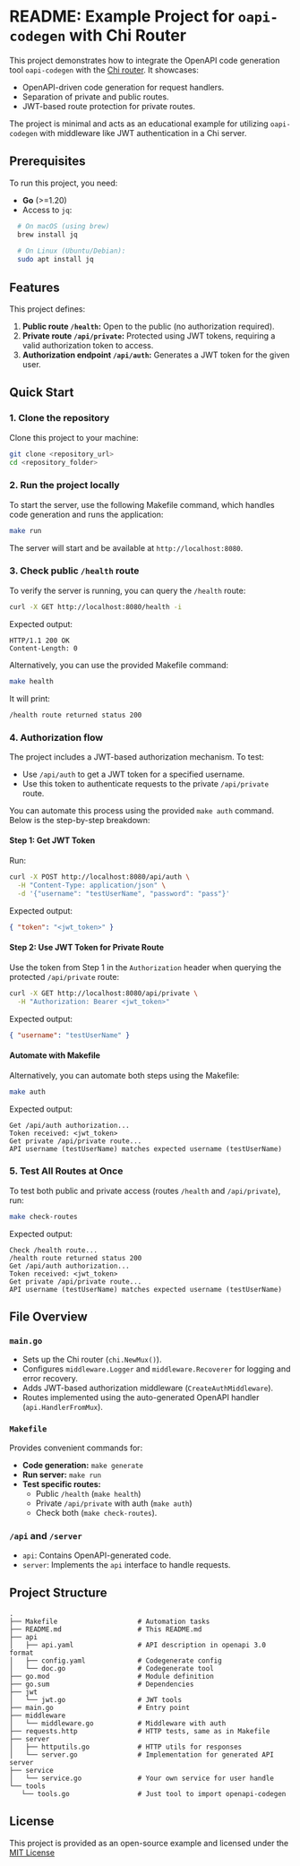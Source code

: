 # README: Example Project for `oapi-codegen` with Chi Router
This project demonstrates how to integrate the OpenAPI code generation tool [](https://github.com/oapi-codegen/oapi-codegen)`oapi-codegen` with the [Chi router](https://github.com/go-chi/chi).
It showcases:
- OpenAPI-driven code generation for request handlers.
- Separation of private and public routes.
- JWT-based route protection for private routes.

The project is minimal and acts as an educational example for utilizing `oapi-codegen` with middleware like JWT authentication in a Chi server.
## Prerequisites
To run this project, you need:
- **Go** (>=1.20)
- Access to `jq`:
``` bash
  # On macOS (using brew)
  brew install jq
  
  # On Linux (Ubuntu/Debian):
  sudo apt install jq
```
## Features
This project defines:
1. **Public route `/health`:** Open to the public (no authorization required).
2. **Private route `/api/private`:** Protected using JWT tokens, requiring a valid authorization token to access.
3. **Authorization endpoint `/api/auth`:** Generates a JWT token for the given user.

## Quick Start
### 1. Clone the repository
Clone this project to your machine:
``` bash
git clone <repository_url>
cd <repository_folder>
```
### 2. Run the project locally
To start the server, use the following Makefile command, which handles code generation and runs the application:
``` bash
make run
```
The server will start and be available at `http://localhost:8080`.
### 3. Check public `/health` route
To verify the server is running, you can query the `/health` route:
``` bash
curl -X GET http://localhost:8080/health -i
```
Expected output:
``` http
HTTP/1.1 200 OK
Content-Length: 0
```
Alternatively, you can use the provided Makefile command:
``` bash
make health
```
It will print:
``` 
/health route returned status 200
```
### 4. Authorization flow
The project includes a JWT-based authorization mechanism. To test:
- Use `/api/auth` to get a JWT token for a specified username.
- Use this token to authenticate requests to the private `/api/private` route.

You can automate this process using the provided `make auth` command. Below is the step-by-step breakdown:
#### **Step 1: Get JWT Token**
Run:
``` bash
curl -X POST http://localhost:8080/api/auth \
  -H "Content-Type: application/json" \
  -d '{"username": "testUserName", "password": "pass"}'
```
Expected output:
``` json
{ "token": "<jwt_token>" }
```
#### **Step 2: Use JWT Token for Private Route**
Use the token from Step 1 in the `Authorization` header when querying the protected `/api/private` route:
``` bash
curl -X GET http://localhost:8080/api/private \
  -H "Authorization: Bearer <jwt_token>"
```
Expected output:
``` json
{ "username": "testUserName" }
```
#### Automate with Makefile
Alternatively, you can automate both steps using the Makefile:
``` bash
make auth
```
Expected output:
``` 
Get /api/auth authorization...
Token received: <jwt_token>
Get private /api/private route...
API username (testUserName) matches expected username (testUserName)
```
### 5. Test All Routes at Once
To test both public and private access (routes `/health` and `/api/private`), run:
``` bash
make check-routes
```
Expected output:
``` 
Check /health route...
/health route returned status 200
Get /api/auth authorization...
Token received: <jwt_token>
Get private /api/private route...
API username (testUserName) matches expected username (testUserName)
```
## File Overview
### `main.go`
- Sets up the Chi router (`chi.NewMux()`).
- Configures `middleware.Logger` and `middleware.Recoverer` for logging and error recovery.
- Adds JWT-based authorization middleware (`CreateAuthMiddleware`).
- Routes implemented using the auto-generated OpenAPI handler (`api.HandlerFromMux`).

### `Makefile`
Provides convenient commands for:
- **Code generation:** `make generate`
- **Run server:** `make run`
- **Test specific routes:**
    - Public `/health` (`make health`)
    - Private `/api/private` with auth (`make auth`)
    - Check both (`make check-routes`).

### `/api` and `/server`
- `api`: Contains OpenAPI-generated code.
- `server`: Implements the `api` interface to handle requests.

## Project Structure

```
.
├── Makefile                    # Automation tasks
├── README.md                   # This README.md
├── api
│   ├── api.yaml                # API description in openapi 3.0 format
│   ├── config.yaml             # Codegenerate config
│   └── doc.go                  # Codegenerate tool
├── go.mod                      # Module definition
├── go.sum                      # Dependencies
├── jwt
│   └── jwt.go                  # JWT tools
├── main.go                     # Entry point
├── middleware      
│   └── middleware.go           # Middleware with auth
├── requests.http               # HTTP tests, same as in Makefile
├── server
│   ├── httputils.go            # HTTP utils for responses
│   └── server.go               # Implementation for generated API server
├── service
│   └── service.go              # Your own service for user handle   
└── tools
   └── tools.go                 # Just tool to import openapi-codegen
```
## License
This project is provided as an open-source example and licensed under the [MIT License](LICENSE)
